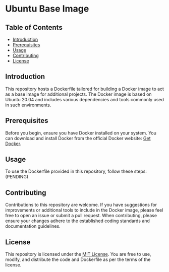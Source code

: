 # Ubuntu Base Image

## Table of Contents

- [Introduction](#introduction)
- [Prerequisites](#prerequisites)
- [Usage](#usage)
- [Contributing](#contributing)
- [License](#license)

## Introduction

 This repository hosts a Dockerfile tailored for building a Docker image to act as a base image for additional projects. The Docker image is based on Ubuntu 20.04 and includes various dependencies and tools commonly used in such environments.

## Prerequisites

Before you begin, ensure you have Docker installed on your system. You can download and install Docker from the official Docker website: [Get Docker](https://docs.docker.com/get-docker/).

## Usage

To use the Dockerfile provided in this repository, follow these steps: (PENDING)


## Contributing

Contributions to this repository are welcome. If you have suggestions for improvements or additional tools to include in the Docker image, please feel free to open an issue or submit a pull request. When contributing, please ensure your changes adhere to the established coding standards and documentation guidelines.

## License

This repository is licensed under the [MIT License](LICENSE). You are free to use, modify, and distribute the code and Dockerfile as per the terms of the license.
